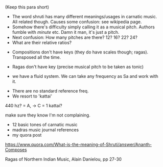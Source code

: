 ---
---
(Keep this para short)
* The word shruti has many different meanings/usages in carnatic music. All related though. Causes some confusion: see wikipedia page.
* Somehow there's difficulty simply calling it as a musical pitch. Authors fumble with _minute_ etc. Damn it man, it's just a pitch.
* Next confusion: How many pitches are there? 12? 16? 22? 24? 
* What are their relative ratios?

+ Compositions don't have keys (they do have scales though; ragas). Transposed all the time.
+ Ragas don't have key (precise musical pitch to be taken as tonic)

+ we have a fluid system. We can take any frequency as Sa and work with it.
* There are no standard reference freq.
* We resort to 'kattai'

440 hz? = A, -> C = 1 kattai?

make sure they know I'm not complaining.

* 12 basic tones of carnatic music
* madras music journal references
* my quora post

https://www.quora.com/What-is-the-meaning-of-Shruti/answer/Ananth-Composes

Ragas of Northern Indian Music, Alain Danielou, pp 27-30
